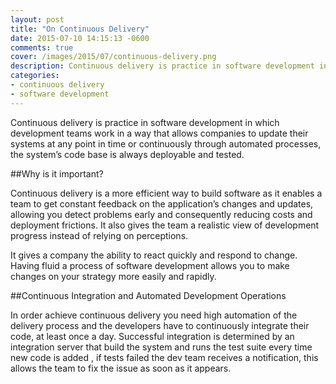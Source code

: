 ```yaml
---
layout: post
title: "On Continuous Delivery"
date: 2015-07-10 14:15:13 -0600
comments: true
cover: /images/2015/07/continuous-delivery.png
description: Continuous delivery is practice in software development in which development teams work in a way that allows companies to update their systems at any point in time or continuously through automated processes, the system’s code base is always deployable and tested.
categories: 
- continuous delivery
- software development
---
```


Continuous delivery is practice in software development in which development teams work in a way that allows companies to update their systems at any point in time or continuously through automated processes, the system’s code base is always deployable and tested.

##Why is it important?

Continuous delivery is a more efficient way to build software as it enables a team to get constant feedback on the application’s changes and updates, allowing you detect problems early and consequently reducing costs and deployment frictions. It also gives the team a realistic view of development progress instead of relying on perceptions.  

It gives a company the ability to react quickly and respond to change. Having fluid a process of software development allows you to make changes on your strategy more easily and rapidly. 

##Continuous Integration and Automated Development Operations

In order achieve continuous delivery you need high automation of the delivery process and the developers have to continuously integrate their code, at least once a day. Successful integration is determined by an integration server that build the system and runs the test suite every time new code is added , if tests failed the dev team receives a notification, this allows the team to fix the issue as soon as it appears.  

